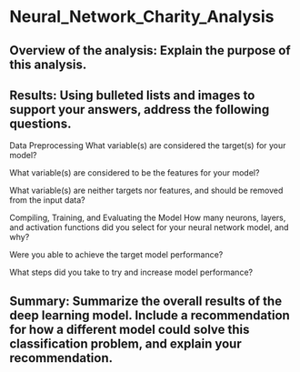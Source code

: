# Neural_Network_Charity_Analysis

## Overview of the analysis: Explain the purpose of this analysis.

## Results: Using bulleted lists and images to support your answers, address the following questions.

Data Preprocessing
What variable(s) are considered the target(s) for your model?

What variable(s) are considered to be the features for your model?

What variable(s) are neither targets nor features, and should be removed from the input data?

Compiling, Training, and Evaluating the Model
How many neurons, layers, and activation functions did you select for your neural network model, and why?

Were you able to achieve the target model performance?

What steps did you take to try and increase model performance?

## Summary: Summarize the overall results of the deep learning model. Include a recommendation for how a different model could solve this classification problem, and explain your recommendation.
